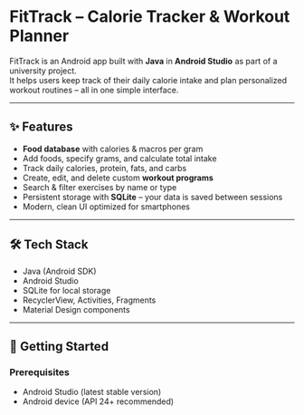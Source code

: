 # FitTrack – Calorie Tracker & Workout Planner

FitTrack is an Android app built with **Java** in **Android Studio** as part of a university project.  
It helps users keep track of their daily calorie intake and plan personalized workout routines – all in one simple interface.

---

## ✨ Features

- **Food database** with calories & macros per gram  
- Add foods, specify grams, and calculate total intake  
- Track daily calories, protein, fats, and carbs  
- Create, edit, and delete custom **workout programs**  
- Search & filter exercises by name or type  
- Persistent storage with **SQLite** – your data is saved between sessions  
- Modern, clean UI optimized for smartphones

---

## 🛠️ Tech Stack

- Java (Android SDK)
- Android Studio
- SQLite for local storage
- RecyclerView, Activities, Fragments
- Material Design components

---

## 🚀 Getting Started

### Prerequisites
- Android Studio (latest stable version)  
- Android device  (API 24+ recommended)
